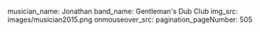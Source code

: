 musician_name: Jonathan
band_name: Gentleman&#39;s Dub Club
img_src: images/musician2015.png
onmouseover_src: 
pagination_pageNumber: 505